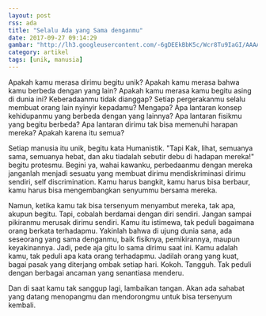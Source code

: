 ```yaml
---
layout: post
rss: ada
title: "Selalu Ada yang Sama denganmu"
date: 2017-09-27 09:14:29
gambar: "http://lh3.googleusercontent.com/-6gDEEkBbK5c/Wcr8Tu9IaGI/AAAAAAAACSs/I9nJ9GJWNy4tZiZuuFZzv6LEo0CKtym8gCLcBGAs/s900/friendship_never_dies_by_nami86.png"
category: artikel
tags: [unik, manusia]
---
```


Apakah kamu merasa dirimu begitu unik? Apakah kamu merasa bahwa kamu berbeda dengan yang lain? Apakah kamu merasa kamu begitu asing di dunia ini? Keberadaanmu tidak dianggap? Setiap pergerakanmu selalu membuat orang lain nyinyir kepadamu? Mengapa? Apa lantaran konsep kehidupanmu yang berbeda dengan yang lainnya? Apa lantaran fisikmu yang begitu berbeda? Apa lantaran dirimu tak bisa memenuhi harapan mereka? Apakah karena itu semua?

Setiap manusia itu unik, begitu kata Humanistik. "Tapi Kak, lihat, semuanya sama, semuanya hebat, dan aku tiadalah sebutir debu di hadapan mereka!" begitu protesmu. Begini ya, wahai kawanku, perbedaanmu dengan mereka janganlah menjadi sesuatu yang membuat dirimu mendiskriminasi dirimu sendiri, self discrimination. Kamu harus bangkit, kamu harus bisa berbaur, kamu harus bisa mengembangkan senyummu bersama mereka.

Namun, ketika kamu tak bisa tersenyum menyambut mereka, tak apa, akupun begitu. Tapi, cobalah berdamai dengan diri sendiri. Jangan sampai pikiranmu merusak dirimu sendiri. Kamu itu istimewa, tak peduli bagaimana orang berkata terhadapmu. Yakinlah bahwa di ujung dunia sana, ada seseorang yang sama denganmu, baik fisiknya, pemikirannya, maupun keyakinannya. Jadi, pede aja gitu lo sama dirimu saat ini. Kamu adalah kamu, tak peduli apa kata orang terhadapmu. Jadilah orang yang kuat, bagai pasak yang diterjang ombak setiap hari. Kokoh. Tangguh. Tak peduli dengan berbagai ancaman yang senantiasa menderu.

Dan di saat kamu tak sanggup lagi, lambaikan tangan. Akan ada sahabat yang datang menopangmu dan mendorongmu untuk bisa tersenyum kembali.